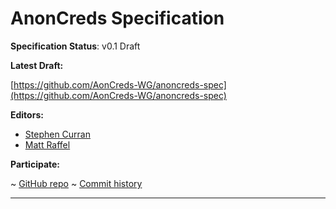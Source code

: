 AnonCreds Specification
==================

**Specification Status**: v0.1 Draft

**Latest Draft:**

[https://github.com/AonCreds-WG/anoncreds-spec](https://github.com/AonCreds-WG/anoncreds-spec)

**Editors:**

- [Stephen Curran](https://github.com/swcurran)
- [Matt Raffel](https://github.com/matt-raffel-kiva)

<!-- -->

**Participate:**

~ [GitHub repo](https://github.com/AnonCreds-WG/anoncreds-spec)
~ [Commit history](https://github.com/AnonCreds-WG/anoncreds-spec/commits/main)

------------------------------------
